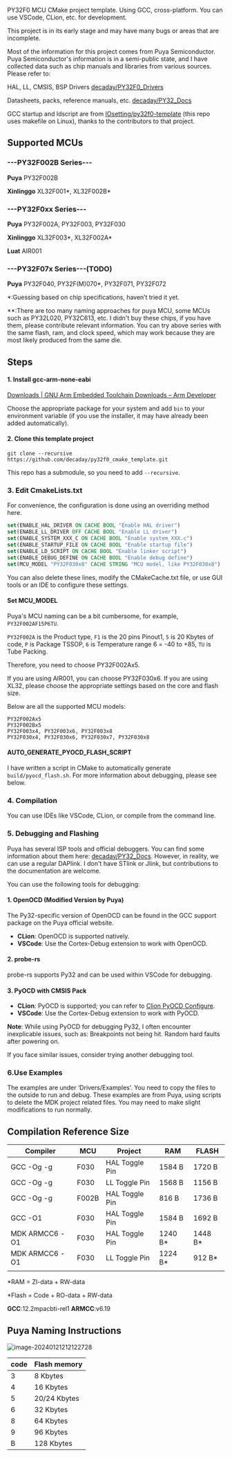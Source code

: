 PY32F0 MCU CMake project template. Using GCC, cross-platform. You can use VSCode, CLion, etc. for development.

This project is in its early stage and may have many bugs or areas that are incomplete.

Most of the information for this project comes from Puya Semiconductor. Puya Semiconductor's information is in a semi-public state, and I have collected data such as chip manuals and libraries from various sources. Please refer to:

HAL, LL, CMSIS, BSP Drivers [decaday/PY32F0_Drivers](https://github.com/decaday/PY32F0_Drivers)

Datasheets, packs, reference manuals, etc. [decaday/PY32_Docs](https://github.com/decaday/PY32_Docs)

GCC startup and ldscript are from [IOsetting/py32f0-template](https://github.com/IOsetting/py32f0-template) (this repo uses makefile on Linux), thanks to the contributors to that project.

## Supported MCUs

### ---PY32F002B Series---

**Puya** PY32F002B

**Xinlinggo** XL32F001\*, XL32F002B\*

### ---PY32F0xx Series---

**Puya** PY32F002A, PY32F003, PY32F030

**Xinlinggo** XL32F003\*, XL32F002A\*

**Luat** AIR001

### ---PY32F07x Series---(TODO)

**Puya** PY32F040, PY32F(M)070*, PY32F071, PY32F072



*:Guessing based on chip specifications, haven’t tried it yet.

**:There are too many naming approaches for puya MCU, some MCUs such as PY32L020, PY32C613, etc. I didn't buy these chips, if you have them, please contribute relevant information. You can try above series with the same flash, ram, and clock speed, which may work because they are most likely produced from the same die.

## Steps

#### 1. Install gcc-arm-none-eabi

[Downloads | GNU Arm Embedded Toolchain Downloads – Arm Developer](https://developer.arm.com/downloads/-/gnu-rm)

Choose the appropriate package for your system and add `bin` to your environment variable (if you use the installer, it may have already been added automatically).

#### 2. Clone this template project

```
git clone --recursive https://github.com/decaday/py32f0_cmake_template.git
```

This repo has a submodule, so you need to add `--recursive`.

### 3. Edit CmakeLists.txt

For convenience, the configuration is done using an overriding method here.


```cmake
set(ENABLE_HAL_DRIVER ON CACHE BOOL "Enable HAL driver")
set(ENABLE_LL_DRIVER OFF CACHE BOOL "Enable LL driver")
set(ENABLE_SYSTEM_XXX_C ON CACHE BOOL "Enable system_XXX.c")
set(ENABLE_STARTUP_FILE ON CACHE BOOL "Enable startup file")
set(ENABLE_LD_SCRIPT ON CACHE BOOL "Enable linker script")
set(ENABLE_DEBUG_DEFINE ON CACHE BOOL "Enable debug define")
set(MCU_MODEL "PY32F030x8" CACHE STRING "MCU model, like PY32F030x8")
```

You can also delete these lines, modify the CMakeCache.txt file, or use GUI tools or an IDE to configure these settings.

#### Set MCU_MODEL

Puya's MCU naming can be a bit cumbersome, for example, `PY32F002AF15P6TU`.

`PY32F002A` is the Product type, `F1` is the 20 pins Pinout1, `5` is 20 Kbytes of code, `P` is Package TSSOP, `6` is Temperature range 6 = -40 to +85, `TU` is Tube Packing.

Therefore, you need to choose PY32F002Ax5.

If you are using AIR001, you can choose PY32F030x6. If you are using XL32, please choose the appropriate settings based on the core and flash size.

Below are all the supported MCU models:

```
PY32F002Ax5
PY32F002Bx5
PY32F003x4, PY32F003x6, PY32F003x8
PY32F030x4, PY32F030x6, PY32F030x7, PY32F030x8
```

#### AUTO_GENERATE_PYOCD_FLASH_SCRIPT

I have written a script in CMake to automatically generate `build/pyocd_flash.sh`. For more information about debugging, please see below.

### 4. Compilation

You can use IDEs like VSCode, CLion, or compile from the command line.

### 5. Debugging and Flashing

Puya has several ISP tools and official debuggers. You can find some information about them here: [decaday/PY32_Docs](https://github.com/decaday/PY32_Docs). However, in reality, we can use a regular DAPlink. I don't have STlink or Jlink, but contributions to the documentation are welcome.

You can use the following tools for debugging:

#### 1. **OpenOCD (Modified Version by Puya)**
The Py32-specific version of OpenOCD can be found in the GCC support package on the Puya official website.

- **CLion**: OpenOCD is supported natively.
- **VSCode**: Use the Cortex-Debug extension to work with OpenOCD.

#### 2. **probe-rs**
probe-rs supports Py32 and can be used within VSCode for debugging.

#### 3. **PyOCD with CMSIS Pack**
   - **CLion**: PyOCD is supported; you can refer to [Clion PyOCD Configure](Docs/Docs\debug-clion-pyocd.md).
   - **VSCode**: Use the Cortex-Debug extension to work with PyOCD.

   **Note**: While using PyOCD for debugging Py32, I often encounter inexplicable issues, such as: Breakpoints not being hit. Random hard faults after powering on.

   If you face similar issues, consider trying another debugging tool.

### 6.Use Examples

The examples are under ‘Drivers/Examples’. You need to copy the files to the outside to run and debug. These examples are from Puya, using scripts to delete the MDK project related files. You may need to make slight modifications to run normally.

## Compilation Reference Size

| Compiler        | MCU   | Project        | RAM     | FLASH   |
| --------------- | ----- | -------------- | ------- | ------- |
| GCC -Og -g      | F030  | HAL Toggle Pin | 1584 B  | 1720 B  |
| GCC -Og -g      | F030  | LL Toggle Pin  | 1568 B  | 1156 B  |
| GCC -Og -g      | F002B | HAL Toggle Pin | 816 B   | 1736 B  |
| GCC -O1         | F030  | HAL Toggle Pin | 1584 B  | 1692 B  |
| MDK ARMCC6  -O1 | F030  | HAL Toggle Pin | 1240 B* | 1448 B* |
| MDK ARMCC6  -O1 | F030  | LL Toggle Pin  | 1224 B* | 912 B*  |
|                 |       |                |         |         |

*RAM = ZI-data + RW-data

*Flash = Code + RO-data + RW-data

**GCC**:12.2mpacbti-rel1    **ARMCC**:v6.19

## Puya Naming Instructions

![image-20240121212122728](Docs/Images/image-20240121212122728.png)



| code | Flash memory |
| ---- | ------------ |
| 3    | 8 Kbytes     |
| 4    | 16 Kbytes    |
| 5    | 20/24 Kbytes |
| 6    | 32 Kbytes    |
| 8    | 64 Kbytes    |
| 9    | 96 Kbytes    |
| B    | 128 Kbytes   |

